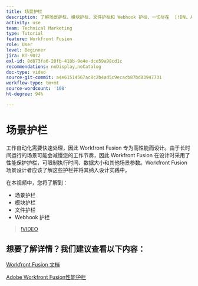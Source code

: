```yaml
---
title: 场景护栏
description: 了解场景护栏、模块护栏、文件护栏和 Webhook 护栏，一切尽在  [!DNL Adobe Workfront Fusion]。
activity: use
team: Technical Marketing
type: Tutorial
feature: Workfront Fusion
role: User
level: Beginner
jira: KT-9072
exl-id: 8d873fa6-20fb-418b-9e4e-dce59a98cd1c
recommendations: noDisplay,noCatalog
doc-type: video
source-git-commit: a4e61514567ac8c2b4ad5c9ecacb87bd83947731
workflow-type: tm+mt
source-wordcount: '108'
ht-degree: 94%

---
```


# 场景护栏

工作自动化需要快速处理，因此 Workfront Fusion 专为高性能而设计。由于长时间运行的场景可能会减慢您的工作节奏，因此 Workfront Fusion 在设计时采用了性能保护护栏，可限制执行时间、数据大小和其他场景参数。Workfront Fusion 场景设计者应该了解这些护栏并将其纳入设计实践中。

在本视频中，您将了解到：

* 场景护栏
* 模块护栏
* 文件护栏
* Webhook 护栏

>[!VIDEO](https://video.tv.adobe.com/v/335314/?quality=12&learn=on)

## 想要了解详情？我们建议查看以下内容：

[Workfront Fusion 文档](https://experienceleague.adobe.com/docs/workfront/using/adobe-workfront-fusion/workfront-fusion-2.html?lang=zh-Hans)

[Adobe Workfront Fusion性能护栏](https://experienceleague.adobe.com/docs/workfront/using/adobe-workfront-fusion/get-started-with-workfront-fusion/fusion-performance-guardrails.html)
